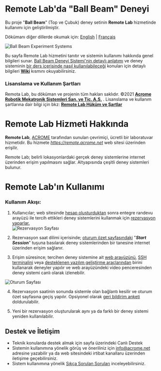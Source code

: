 # Remote Lab'da "Ball Beam" Deneyi 
Bu proje "**Ball Beam**" (Top ve Çubuk) deney setinin **Remote Lab** hizmetinde kullanımı için geliştirilmiştir.

Dökümanı diğer dillerde okumak için:  [English](https://github.com/candancaner/ball-beam/blob/main/README.md)  |  [Français](https://github.com/candancaner/ball-beam/blob/main/lang/french/ReadMe.md/)

![Ball Beam Experiment Systems](https://github.com/candancaner/ball-beam/raw/main/images/bb_remotelab.png)

Bu sayfa Remote Lab hizmetini tanıtır ve sistemin kullanımı hakkında genel bilgileri sunar. [Ball Beam Deneyi Sistemi'nin detaylı anlatımı](https://github.com/candancaner/ball-beam/wiki/T%C3%BCrk%C3%A7e:-Ball-Beam-Deney-Sistemi-Bilgileri) ve deney sisteminin [bir ders içerisinde nasıl kullanılabileceği](https://github.com/candancaner/ball-beam/wiki/T%C3%BCrk%C3%A7e:-Ball-Beam-Deney-Sisteminin-Ders-%C4%B0%C3%A7erisinde-Kullan%C4%B1lmas%C4%B1) konuları için detaylı bilgileri [**Wiki**](https://github.com/candancaner/ball-beam/wiki) kısmını okuyabilirsiniz.

### Lisanslama ve Kullanım Şartları
Remota Lab, bu döküman ve projenin tüm hakları saklıdır. ©2021 [**Acrome Robotik Mekatronik Sistemleri San. ve Tic. A.Ş.**](https://www.acrome.net/) . Lisanslama ve kullanım şartlarına dair bilgi için bkz: [**Remote Lab Hüküm ve Şartlar**](https://remote.acrome.net/hukum-sartlar)

# Remote Lab Hizmeti Hakkında
**Remote Lab**, [ACROME](https://www.acrome.net/) tarafından sunulan çevrimiçi, ücretli bir laboratuvar hizmetidir. Bu hizmete *https://remote.acrome.net* web sitesi üzerinden erişilir.

Remote Lab; belirli lokasyonlardaki gerçek deney sistemlerine internet üzerinden erişim yapılmasını sağlar. Altyapısında çeşitli deney sistemleri bulunur. 

# Remote Lab'ın Kullanımı 

### Kullanım Akışı:

1. Kullanıcılar; web sitesinde [hesap oluşturduktan](https://github.com/candancaner/ball-beam/wiki/T%C3%BCrk%C3%A7e:-1_Nas%C4%B1l-Kullanabilirim?#11-kullan%C4%B1c%C4%B1-hesab%C4%B1-olu%C5%9Fturmak) sonra entegre randevu arayüzü ile tercih ettikleri deney sistemlerini kullanmak için [rezervasyon yaparlar.](https://github.com/candancaner/ball-beam/wiki/T%C3%BCrk%C3%A7e:-1_Nas%C4%B1l-Kullanabilirim?#12-deney-sistemini-kullanmak-i%C3%A7in-oturum-rezervasyonu-yapmak) <br>
![Rezervasyon Sayfası](https://github.com/candancaner/ball-beam/raw/main/images/BB_Booking.PNG)

2. Rezervasyon saat dilimi içerisinde; [oturum özet sayfasındaki](https://github.com/candancaner/ball-beam/wiki/T%C3%BCrk%C3%A7e#13-rezervasyon-saatinde-oturumu-a%C3%A7mak) "***Start Session***" tuşuna basılarak deney sistemlerinden bir tanesine internet üzerinden erişim sağlanır. 

3. Erişim süresince; tercihen deney sistemine ait [web arayüzünü](https://github.com/candancaner/ball-beam/wiki/T%C3%BCrk%C3%A7e:-1_Nas%C4%B1l-Kullanabilirim?#142-oturum-ara-y%C3%BCz%C3%BCnde-deney-sistemi-kontrolleri), [SSH terminalini](https://github.com/candancaner/ball-beam/wiki/T%C3%BCrk%C3%A7e:-1_Nas%C4%B1l-Kullanabilirim?#21-cihaz-%C3%9Czerinde-uzaktan-yaz%C4%B1l%C4%B1m-geli%C5%9Ftirme) veya [desteklenen yazılım geliştirme araçlarından](https://github.com/candancaner/ball-beam/wiki/T%C3%BCrk%C3%A7e:-1_Nas%C4%B1l-Kullanabilirim?#2-desteklenen-yaz%C4%B1l%C4%B1m-geli%C5%9Ftirme-ara%C3%A7lar%C4%B1-nelerdir) birini kullanarak deneyler yapılır ve web arayüzündeki video penceresinden deney sistemi canlı olarak izlenebilir.

![Oturum Sayfası](https://github.com/candancaner/ball-beam/blob/main/images/BB_QDemoMode.PNG?raw=true)

4. Rezervasyon saatinin sonunda sistemle olan bağlantı kesilir ve oturum özet sayfasına geçiş yapılır. Opsiyonel olarak [geri bildirim anketi](https://github.com/candancaner/ball-beam/wiki/T%C3%BCrk%C3%A7e:-Sorun-Giderme---Teknik-Destek---Geri-Bildirim) doldurulabilir.

5. Yeni bir rezervasyon oluşturularak aynı ya da farklı bir deney sistemi yeniden kullanılabilir.

## Destek ve İletişim

 - Teknik konularda destek almak için sayfa üzerindeki Canlı Destek 
 - Sistemin kullanımına yönelik görüş ve öneriliniz için [info@acrome.net](mailto:info@acrome.net)  adresine yazabilir ya da web sitesindeki irtibat kanallaru üzerinden iletişime geçebilirsiniz. 
 - Sistem kullanımına yönelik [Sıkça Sorulan Soruları](https://github.com/candancaner/ball-beam/wiki/T%C3%BCrk%C3%A7e:-Sorun-Giderme---Teknik-Destek---Geri-Bildirim#s%C4%B1k%C3%A7a-sorulan-sorular-sss) inceleyebilirsiniz.
